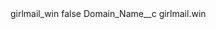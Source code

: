<?xml version="1.0" encoding="UTF-8"?>
<CustomMetadata xmlns="http://soap.sforce.com/2006/04/metadata" xmlns:xsi="http://www.w3.org/2001/XMLSchema-instance" xmlns:xsd="http://www.w3.org/2001/XMLSchema">
    <label>girlmail_win</label>
    <protected>false</protected>
    <values>
        <field>Domain_Name__c</field>
        <value xsi:type="xsd:string">girlmail.win</value>
    </values>
</CustomMetadata>
